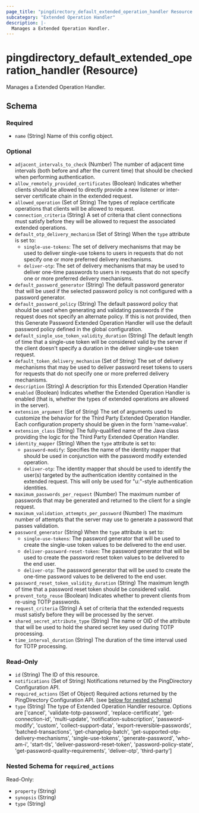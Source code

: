 ```yaml
---
page_title: "pingdirectory_default_extended_operation_handler Resource - terraform-provider-pingdirectory"
subcategory: "Extended Operation Handler"
description: |-
  Manages a Extended Operation Handler.
---
```


# pingdirectory_default_extended_operation_handler (Resource)

Manages a Extended Operation Handler.



<!-- schema generated by tfplugindocs -->
## Schema

### Required

- `name` (String) Name of this config object.

### Optional

- `adjacent_intervals_to_check` (Number) The number of adjacent time intervals (both before and after the current time) that should be checked when performing authentication.
- `allow_remotely_provided_certificates` (Boolean) Indicates whether clients should be allowed to directly provide a new listener or inter-server certificate chain in the extended request.
- `allowed_operation` (Set of String) The types of replace certificate operations that clients will be allowed to request.
- `connection_criteria` (String) A set of criteria that client connections must satisfy before they will be allowed to request the associated extended operations.
- `default_otp_delivery_mechanism` (Set of String) When the `type` attribute is set to:
  - `single-use-tokens`: The set of delivery mechanisms that may be used to deliver single-use tokens to users in requests that do not specify one or more preferred delivery mechanisms.
  - `deliver-otp`: The set of delivery mechanisms that may be used to deliver one-time passwords to users in requests that do not specify one or more preferred delivery mechanisms.
- `default_password_generator` (String) The default password generator that will be used if the selected password policy is not configured with a password generator.
- `default_password_policy` (String) The default password policy that should be used when generating and validating passwords if the request does not specify an alternate policy. If this is not provided, then this Generate Password Extended Operation Handler will use the default password policy defined in the global configuration.
- `default_single_use_token_validity_duration` (String) The default length of time that a single-use token will be considered valid by the server if the client doesn't specify a duration in the deliver single-use token request.
- `default_token_delivery_mechanism` (Set of String) The set of delivery mechanisms that may be used to deliver password reset tokens to users for requests that do not specify one or more preferred delivery mechanisms.
- `description` (String) A description for this Extended Operation Handler
- `enabled` (Boolean) Indicates whether the Extended Operation Handler is enabled (that is, whether the types of extended operations are allowed in the server).
- `extension_argument` (Set of String) The set of arguments used to customize the behavior for the Third Party Extended Operation Handler. Each configuration property should be given in the form 'name=value'.
- `extension_class` (String) The fully-qualified name of the Java class providing the logic for the Third Party Extended Operation Handler.
- `identity_mapper` (String) When the `type` attribute is set to:
  - `password-modify`: Specifies the name of the identity mapper that should be used in conjunction with the password modify extended operation.
  - `deliver-otp`: The identity mapper that should be used to identify the user(s) targeted by the authentication identity contained in the extended request. This will only be used for "u:"-style authentication identities.
- `maximum_passwords_per_request` (Number) The maximum number of passwords that may be generated and returned to the client for a single request.
- `maximum_validation_attempts_per_password` (Number) The maximum number of attempts that the server may use to generate a password that passes validation.
- `password_generator` (String) When the `type` attribute is set to:
  - `single-use-tokens`: The password generator that will be used to create the single-use token values to be delivered to the end user.
  - `deliver-password-reset-token`: The password generator that will be used to create the password reset token values to be delivered to the end user.
  - `deliver-otp`: The password generator that will be used to create the one-time password values to be delivered to the end user.
- `password_reset_token_validity_duration` (String) The maximum length of time that a password reset token should be considered valid.
- `prevent_totp_reuse` (Boolean) Indicates whether to prevent clients from re-using TOTP passwords.
- `request_criteria` (String) A set of criteria that the extended requests must satisfy before they will be processed by the server.
- `shared_secret_attribute_type` (String) The name or OID of the attribute that will be used to hold the shared secret key used during TOTP processing.
- `time_interval_duration` (String) The duration of the time interval used for TOTP processing.

### Read-Only

- `id` (String) The ID of this resource.
- `notifications` (Set of String) Notifications returned by the PingDirectory Configuration API.
- `required_actions` (Set of Object) Required actions returned by the PingDirectory Configuration API. (see [below for nested schema](#nestedatt--required_actions))
- `type` (String) The type of Extended Operation Handler resource. Options are ['cancel', 'validate-totp-password', 'replace-certificate', 'get-connection-id', 'multi-update', 'notification-subscription', 'password-modify', 'custom', 'collect-support-data', 'export-reversible-passwords', 'batched-transactions', 'get-changelog-batch', 'get-supported-otp-delivery-mechanisms', 'single-use-tokens', 'generate-password', 'who-am-i', 'start-tls', 'deliver-password-reset-token', 'password-policy-state', 'get-password-quality-requirements', 'deliver-otp', 'third-party']

<a id="nestedatt--required_actions"></a>
### Nested Schema for `required_actions`

Read-Only:

- `property` (String)
- `synopsis` (String)
- `type` (String)



